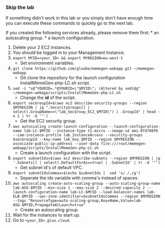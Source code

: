 ### Skip the lab ###
If something didn't work in this lab or you simply don't have enough time you can execute these commands to quickly go to the next lab.

If you created the following services already, please remove them first:
    * an autoscaling group.
    * a launch configuration. 
    
1. Delete your 2 EC2 instances.
1. You should be logged in to your Management Instance.
1. `export MYID=<your_ID> && export MYREGION=eu-west-1`
    * Set environment variables.
1. `git clone https://github.com/gluobe/memegen-webapp.git ~/memegen-webapp`
    * Git clone the repository for the launch configuration InstallMemeGen-php-LC.sh script.
1. `sed -i "s@^YOURID=.*@YOURID=\"$MYID\"; (Altered by sed)@g" ~/memegen-webapp/scripts/InstallMemeGen-php-LC.sh`
    * Change the **id** of the script.
1. `export secGroupId=$(aws ec2 describe-security-groups --region $MYREGION | jq ".SecurityGroups[] | select(.GroupName==\"lab_SecGroup_EC2_$MYID\") | .GroupId" | head -n 1 | tr -d '"')`
    * Get the EC2 security group.
1. `aws autoscaling create-launch-configuration --launch-configuration-name lab-LC-$MYID --instance-type t2.micro --image-id ami-8fd760f6 --iam-instance-profile lab_InstanceAccess --security-groups $secGroupId --key-name lab_key_$MYID --region $MYREGION --associate-public-ip-address --user-data file:///root/memegen-webapp/scripts/InstallMemeGen-php-LC.sh`
    * Create a launch configuration with the script.
1. `export subnetIds=$(aws ec2 describe-subnets --region $MYREGION | jq '.Subnets[] | select(.DefaultForAz==true) | .SubnetId' | tr -d '"')`
    * Get subnet id's of default VPC.
1. `export subnetIdsCommas=$(echo $subnetIds |  sed 's/ /,/g')`
    * Seperate the ids variable with comma's instead of spaces.
1. `aws autoscaling create-auto-scaling-group --auto-scaling-group-name lab-ASG-$MYID --min-size 1 --max-size 2 --desired-capacity 2 --launch-configuration-name lab-LC-$MYID --load-balancer-names lab-ELB-$MYID --vpc-zone-identifier=$subnetIdsCommas --region $MYREGION --tags "ResourceType=auto-scaling-group,Key=Name,Value=lab-ASG-$MYID,PropagateAtLaunch=true"`  
    * Create an autoscaling group.
1. Wait for the instances to start up. 
1. Go to `<your_ID>.gluo.cloud`.